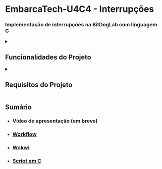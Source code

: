 # EmbarcaTech-U4C4 - Interrupções
### Implementação de interrupções na BitDogLab com linguagem C

<details><summary><h2>Funcionalidades do Projeto</h2></summary>

1. O LED vermelho do LED RGB deve piscar continuamente 5 vezes por segundo.
2. O botão A deve incrementar o número exibido na matriz de LEDs cada vez que for pressionado.
3. O botão B deve decrementar o número exibido na matriz de LEDs cada vez que for pressionado.
4. Os LEDs WS2812 devem ser usados para criar efeitos visuais representando números de 0 a 9.
    - Formatação fixa: Cada número deve ser exibido na matriz em um formato fixo, como
    caracteres em estilo digital (ex.: segmentos iluminados que formem o número).
    - Alternativamente, é permitido utilizar um estilo criativo, desde que o número seja claramente
identificável.

</details>

<details><summary><h2>Requisitos do Projeto</h2></summary>

Para o desenvolvimento, devem ser seguidos os seguintes requisitos:
1. Uso de interrupções: Todas as funcionalidades relacionadas aos botões devem ser implementadas
utilizando rotinas de interrupção (IRQ).
2. Debouncing: É obrigatório implementar o tratamento do bouncing dos botões via software.
3. Controle de LEDs: O projeto deve incluir o uso de LEDs comuns e LEDs WS2812, demonstrando o
domínio de diferentes tipos de controle.
4. Organização do código: O código deve estar bem estruturado e comentado para facilitar o entendimento.

</details>

## Sumário

- ### Vídeo de apresentação (em breve)
- ### [Workflow](https://github.com/ThiagoSousa81/EmbarcaTech-Interrupcoes/blob/main/.github/workflows/main.yml)
- ### [Wokwi](https://github.com/ThiagoSousa81/EmbarcaTech-Interrupcoes/blob/main/diagram.json)
- ### [Script em C](https://github.com/ThiagoSousa81/EmbarcaTech-Interrupcoes/blob/main/EmbarcaTech-Interrupcoes.c)
